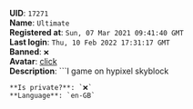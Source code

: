 **UID**: `17271`  
**Name**: `Ultimate`  
**Registered at**: `Sun, 07 Mar 2021 09:41:40 GMT`  
**Last login**: `Thu, 10 Feb 2022 17:31:17 GMT`  
**Banned**: `❌`  
**Avatar**: [click](/avatars/75ec8b21-3bee-4562-a602-ef73396f9953.gif)  
**Description**: ```I game on hypixel skyblock 
```  
**Is private?**: `❌`  
**Language**: `en-GB`
